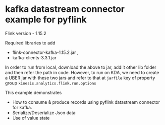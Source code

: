 # kafka datastream connector example for pyflink

Flink version - 1.15.2

Required libraries to add
* flink-connector-kafka-1.15.2.jar ,
* kafka-clients-3.3.1.jar

In order to run from local, download the above to jar,  add it other lib folder and then refer the path in code.
However, to run on KDA, we need to create a UBER jar with these two jars and refer to that at `jarfile` key of property group `kinesis.analytics.flink.run.options`

This example demonstrates 
* How to consume & produce records using pyflink datastream connector for kafka. 
* Serialize/Deserialize Json data
* Use of value state

